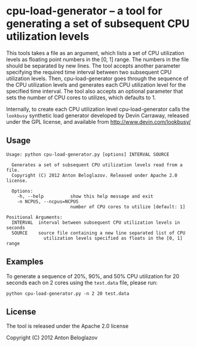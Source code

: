 # cpu-load-generator – a tool for generating a set of subsequent CPU utilization levels

This tools takes a file as an argument, which lists a set of CPU utilization levels as floating
point numbers in the [0, 1] range. The numbers in the file should be separated by new lines. The
tool accepts another parameter specifying the required time interval between two subsequent CPU
utilization levels. Then, cpu-load-generator goes through the sequence of the CPU utilization levels
and generates each CPU utilization level for the specified time interval. The tool also accepts an
optional parameter that sets the number of CPU cores to utilizes, which defaults to 1.

Internally, to create each CPU utilization level cpu-load-generator calls the `lookbusy` synthetic
load generator developed by Devin Carraway, released under the GPL license, and available from
http://www.devin.com/lookbusy/


## Usage

```Shell
Usage: python cpu-load-generator.py [options] INTERVAL SOURCE

  Generates a set of subsequent CPU utilization levels read from a file.
  Copyright (C) 2012 Anton Beloglazov. Released under Apache 2.0 license.

  Options:
    -h, --help          show this help message and exit
    -n NCPUS, --ncpus=NCPUS
                        number of CPU cores to utilize [default: 1]

Positional Arguments:
  INTERVAL  interval between subsequent CPU utilization levels in seconds
  SOURCE    source file containing a new line separated list of CPU
              utilization levels specified as floats in the [0, 1] range
```


## Examples

To generate a sequence of 20%, 90%, and 50% CPU utilization for 20 seconds each on 2 cores using the
`test.data` file, please run:

```Shell
python cpu-load-generator.py -n 2 20 test.data
```

## License

The tool is released under the Apache 2.0 license

Copyright (C) 2012 Anton Beloglazov
